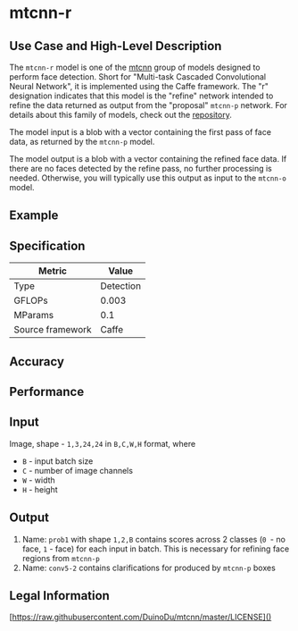 # mtcnn-r

## Use Case and High-Level Description

The `mtcnn-r` model is one of the [mtcnn](https://arxiv.org/ftp/arxiv/papers/1604/1604.02878.pdf) group of models designed to perform face detection. Short for "Multi-task Cascaded Convolutional Neural Network", it is implemented using the Caffe framework. The "r" designation indicates that this model is the "refine" network intended to refine the data returned as output from the "proposal" `mtcnn-p` network. For details about this family of models, check out the [repository](https://github.com/DuinoDu/mtcnn).

The model input is a blob with a vector containing the first pass of face data, as returned by the `mtcnn-p` model.

The model output is a blob with a vector containing the refined face data. If there are no faces detected by the refine pass, no further processing is needed. Otherwise, you will typically use this output as input to the `mtcnn-o` model.

## Example

## Specification

| Metric            | Value         |
|-------------------|---------------|
| Type              | Detection     |
| GFLOPs            | 0.003         |
| MParams           | 0.1           |
| Source framework  | Caffe         |

## Accuracy

## Performance

## Input

Image, shape - `1,3,24,24` in `B,C,W,H` format, where

* `B` - input batch size
* `C` - number of image channels
* `W` - width
* `H` - height

## Output

1. Name: `prob1` with shape `1,2,B` contains scores across 2 classes (`0 `- no face, `1` - face) for each input in batch. This is necessary for refining face regions from `mtcnn-p`
2. Name: `conv5-2` contains clarifications for produced by `mtcnn-p` boxes 

## Legal Information

[https://raw.githubusercontent.com/DuinoDu/mtcnn/master/LICENSE]()
